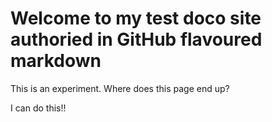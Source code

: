 # Welcome to my test doco site authoried in GitHub flavoured markdown

This is an experiment. Where does this page end up?

I can do this!!
